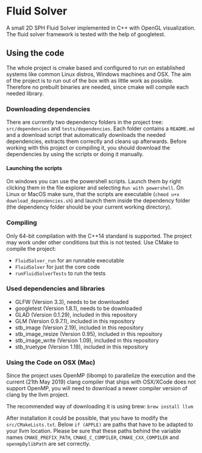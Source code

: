 # Fluid Solver
A small 2D SPH Fluid Solver implemented in C++ with OpenGL visualization. The fluid solver framework is tested with the
help of googletest.

## Using the code
The whole project is cmake based and configured to run on established systems like common Linux distros, Windows machines
and OSX. The aim of the project is to run out of the box with as little work as possible.
Therefore no prebuilt binaries are needed, since cmake will compile each needed library.

### Downloading dependencies
There are currently two dependency folders in the project tree: `src/dependencies` and `tests/dependencies`. Each folder
contains a `README.md` and a download script that automatically downloads the needed dependencies, extracts them correctly
and cleans up afterwards.
Before working with this project or compiling it, you should download the dependencies by using the scripts or doing it manually.

#### Launching the scripts
On windows you can use the powershell scripts. Launch them by right clicking them in the file explorer and selecting
`Run with powershell`.
On Linux or MacOS make sure, that the scripts are executable (`chmod u+x download_dependencies.sh`) and launch them inside the dependency folder (the dependency
folder should be your current working directory).

### Compiling
Only 64-bit compilation with the C++14 standard is supported. The project may work under other conditions but this is not tested.
Use CMake to compile the project:
- `FluidSolver_run` for an runnable executable
- `FluidSolver` for just the core code
- `runFluidSolverTests` to run the tests

### Used dependencies and libraries

- GLFW (Version 3.3), needs to be downloaded
- googletest (Version 1.8.1), needs to be downloaded
- GLAD (Version 0.1.29), included in this repository
- GLM (Version 0.9.7.1), included in this repository
- stb_image (Version 2.19), included in this repository
- stb_image_resize (Version 0.95), included in this repository
- stb_image_write (Version 1.09), included in this repository
- stb_truetype (Version 1.19), included in this repository

### Using the Code on OSX (Mac)
Since the project uses OpenMP (libomp) to parallelize the execution and the current
(21th May 2019) clang compiler that ships with OSX/XCode does not support OpenMP, you
will need to download a newer compiler version of clang by the llvm project.

The recommended way of downloading it is using brew: `brew install llvm`

After installation it could be possible, that you have to modify the `src/CMakeLists.txt`.
Below `if (APPLE)` are paths that have to be adapted to your llvm location.
Please be sure that these paths behind the variable names `CMAKE_PREFIX_PATH`, `CMAKE_C_COMPILER`, `CMAKE_CXX_COMPILER` and `openmpDylibPath` are set correctly.